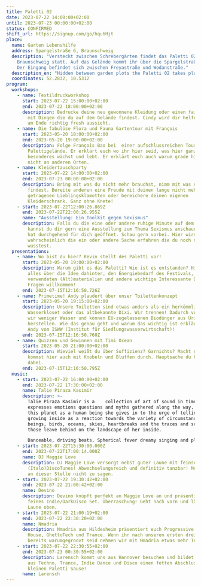 ```yaml
---
title: Paletti 02
date: 2023-07-22 14:00:00+02:00
until: 2023-07-23 00:00:00+02:00
status: CONFIRMED
shift_url: https://signup.com/go/hquhHjt
place:
  name: Garten Lebenshilfe
  address: Spargelstraße 6, Braunschweig
  description: "Versteckt zwischen Schrebergärten findet das Paletti 02 im Garten der Lebenshilfe
    Braunschweig statt. Auf das Gelände kommt ihr über die Spargelstraße.
    Der Eingang befindet sich zwischen Freyastraße und Wodanstraße."
  description_en: "Hidden between garden plots the Paletti 02 takes place in the garden of the Lebenshilfe Braunschweig takes place. You can get to the site via Spargelstraße. The entrance is located between Freyastraße and Wodanstraße."
  coordinates: 52.2832, 10.5312
program:
  workshops:
    - name: Textildruckworkshop
      start: 2023-07-22 15:00:00+02:00
      end: 2023-07-22 18:00:00+02:00
      description: Bedrucke deine neu gewonnene Kleidung oder einen fairen Jutebeutel
        mit Dingen die du auf dem Gelände findest. Cindy wird dir helfen, damits
        am Ende richtig fresh aussieht.
    - name: Die fabulöse Flora und Fauna Gartentour mit François
      start: 2023-05-20 18:00:00+02:00
      end: 2023-05-20 19:00:00+02:00
      description: Folge François Bao bei  einer aufschlussreichen Tour über das
        Palettigelände. Er erklärt euch wo ihr hier seid, was hier ganz
        besonderes wächst und lebt. Er erklärt euch auch warum grade hier und
        nicht an anderen Orten.
    - name: Kleidertauschparty
      start: 2023-07-22 14:00:00+02:00
      end: 2023-07-23 00:00:00+02:00
      description: Bring mit was du nicht mehr brauchst, nimm mit was du schön
        findest. Bereite anderen eine Freude mit deinen lange nicht mehr
        getragenen Lieblingsklamotten oder bereichere deinen eigenen
        Kleiderschrank. Ganz ohne Knete!
    - start: 2023-07-22T12:00:26.869Z
      end: 2023-07-22T22:00:26.955Z
      name: "Ausstellung: Ein Toolkit gegen Sexismus"
      description: Falls du die eine oder andere ruhige Minute auf dem Paletti hast
        kannst du dir gern eine Ausstellung zum Thema Sexismus anschauen. Sie
        hat durchgehend für dich geöffnet. Schau gern vorbei. Hier wirst du
        wahrscheinlich die ein oder andere Sache erfahren die du noch nicht
        wusstest.
  presentations:
    - name: Wo bist du hier? Kevin stellt des Paletti vor!
      start: 2023-05-20 19:00:00+02:00
      description: Warum gibt es das Paletti? Wie ist es entstanden? Hier erfährst du
        alles über die Idee dahinter, den Energiebedarf des Festivals, die
        verwendeten (Alt)materialien und andere wichtige Interessante Dinge.
        Fragen willkommen!
      end: 2023-07-15T12:16:50.726Z
    - name: Primetime! Andy plaudert über unser Toilettenkonzept
      start: 2023-05-20 19:15:00+02:00
      description: Unsere Toiletten sind etwas anders als ein herkömmliches
        Wasserkloset oder das altbekannte Dixi. Wir trennen! Dadurch verbrauchen
        wir weniger Wasser und können EU-zugelassenen Biodünger aus Urin
        herstellen. Wie das genau geht und warum das wichtig ist erklärt euch
        Andy vom ISWW (Institut für Siedlungswasserwirtschaft)!
      end: 2023-07-15T12:16:50.760Z
    - name: Quizzen und Gewinnen mit Timi Ocean
      start: 2023-05-20 21:00:00+02:00
      description: Wieviel weißt du über Suffizienz? Garnichts? Macht nichts! Du
        kommst hier auch mit Knobeln und Bluffen durch. Hauptsache du bist
        dabei.
      end: 2023-07-15T12:16:50.795Z
  music:
    - start: 2023-07-22 16:00:00+02:00
      end: 2023-07-22 17:30:00+02:00
      name: Talie Piraza Kasimir
      description: >-
        Talie Piraza Kasimir is a    collection of art of sound in time that
        expresses emotions questions and myths gathered along the way. Walking
        this planet as a human being she gives in to the urge of telling what is
        growing inside as a reaction towards the variety of circumstances, human
        beings, birds, oceans, skies, heartbreaks and the traces and scents
        those leave behind on the landscape of her inside.

        Danceable, driving beats. Spherical fever dreamy singing and playing her guitar she performs in funky costumes and masquerade to complete the Circus.
    - start: 2023-07-22T15:30:00.000Z
      end: 2023-07-22T17:00:14.000Z
      name: DJ Maggie Love
      description: DJ Maggie Love versorgt nebst guter Laune mit feinsen
        (Italo)DiscoTunes! Abwechselungsreich und definitiv tanzbar! Mehr gibts
        an dieser Stelle nicht zu sagen.
    - start: 2023-07-22 19:30:42+02:00
      end: 2023-07-22 21:00:42+02:00
      name: Devino
      description: Devino knüpft perfekt an Maggie Love an und präsentiert euch ein
        feines Indie/DarkDisco Set. Überraschung! Geht nach vorn und lässt die
        Laune oben.
    - start: 2023-07-22 21:00:19+02:00
      end: 2023-07-22 22:30:20+02:00
      name: Nmadria
      description: Nmadria aus Hildesheim präsentiert euch Progressive House, Power
        House, GhettoTech und Trance. Wenn ihr nach unseren ersten drei Acts
        bereits warumgegroovt seid nehmen wir mit Nmadria etwas mehr Tempo auf.
    - start: 2023-07-22 22:30:55+02:00
      end: 2023-07-23 00:30:55+02:00
      description: Larensch kommt uns aus Hannover besuchen und bildet mit Mischung
        aus Techno, Trance, Indie Dance und Disco einen fetten Abschluss unserer
        kleinen Paletti Sause!
      name: Larensch
---
```

